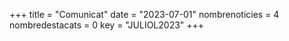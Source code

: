 +++
title             = "Comunicat"
date	 	  	  = "2023-07-01"
nombrenoticies    = 4
nombredestacats   = 0
key 		  	  = "JULIOL2023"
+++